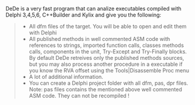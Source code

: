DeDe is a very fast program that can analize executables compiled with Delphi 3,4,5,6, C++Builder and Kylix and give you the following:

> - All dfm files of the target. You will be able to open and edit them with Delphi
> - All published methods in well commented ASM code with references to strings, imported function calls, classes methods calls, components in the unit, Try-Except and Try-Finally blocks. By default DeDe retreives only the published methods sources, but you may also process another procedure in a executable if you know the RVA offset using the Tools|Disassemble Proc menu
> - A lot of additional information.
> - You can create a Delphi project folder with all dfm, pas, dpr files. Note: pas files contains the mentioned above well commented ASM code. They can not be recompiled !